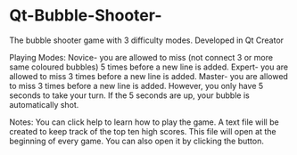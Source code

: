 # Qt-Bubble-Shooter-
The bubble shooter game with 3 difficulty modes. Developed in Qt Creator 

Playing Modes:
	Novice- you are allowed to miss (not connect 3 or more same coloured bubbles) 5 times before a new line is added.
	Expert- you are allowed to miss 3 times before a new line is added.
	Master- you are allowed to miss 3 times before a new line is added. However, you only have 5 seconds to take your turn. If the 5 seconds are up, your bubble is automatically shot.

Notes:
	You can click help to learn how to play the game.
	A text file will be created to keep track of the top ten high scores. This file will open at the beginning of every game. You can also open it by clicking the button.